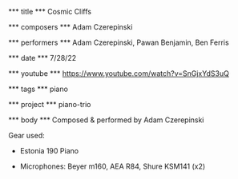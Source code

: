 *** title ***
Cosmic Cliffs

*** composers ***
Adam Czerepinski

*** performers ***
Adam Czerepinski, Pawan Benjamin, Ben Ferris

*** date ***
7/28/22

*** youtube ***
https://www.youtube.com/watch?v=SnGjxYdS3uQ

*** tags ***
piano

*** project ***
piano-trio

*** body ***
Composed & performed by Adam Czerepinski

Gear used:

- Estonia 190 Piano

- Microphones: Beyer m160, AEA R84, Shure KSM141 (x2)